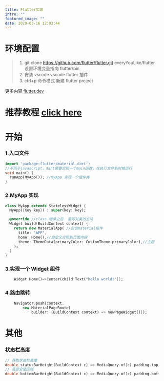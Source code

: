 ```yaml
---
title: Flutter实践
intro: ""
featured_image: ""
date: 2020-03-16 12:03:44
---
```


# 环境配置

> 1. git clone https://github.com/flutter/flutter.git everyYouLike/flutter 设置环境变量指向 flutter/bin
> 2. 安装 vscode vscode flutter 插件
> 3. ctrl+p 命令模式 新建 flutter project

更多内容 [flutter.dev](https://flutter.dev)

# 推荐教程 [click here](https://book.flutterchina.club/)

# 开始

### 1.入口文件

```dart
import 'package:flutter/material.dart';
//不同于javascript，dart需要实现一个main函数，在执行文件到时候运行
void main() {
  runApp(MyApp()); //MyApp 实现一个组件类
}
```

### 2.MyApp 实现

```dart
class MyApp extends StatelessWidget {
  MyApp({Key key}) : super(key: key);

  @override //class 继承之后  重写父类的方法
  Widget build(BuildContext context) {
    return new MaterialApp( //包含material组件
      title: "APP",
      home: Home(),//自定义实现到页面内容
      theme: ThemeData(primaryColor: CustomTheme.primaryColor),//主题
    );
  }
}
```

### 3.实现一个 Widget 组件

```dart
    Widget Home()=>Center(child:Text("hello world!"));
```

### 4.路由跳转

```dart
    Navigator.push(context,
        new MaterialPageRoute(
            builder: (BuildContext context) => newPageWidget()));
```

# 其他

### 状态栏高度

```dart
// 获取状态栏高度
double statusBarHeight(BuildContext c) => MediaQuery.of(c).padding.top;
// 底部安全区域
double bottomBarHeight(BuildContext c) => MediaQuery.of(c).padding.bottom;
```
